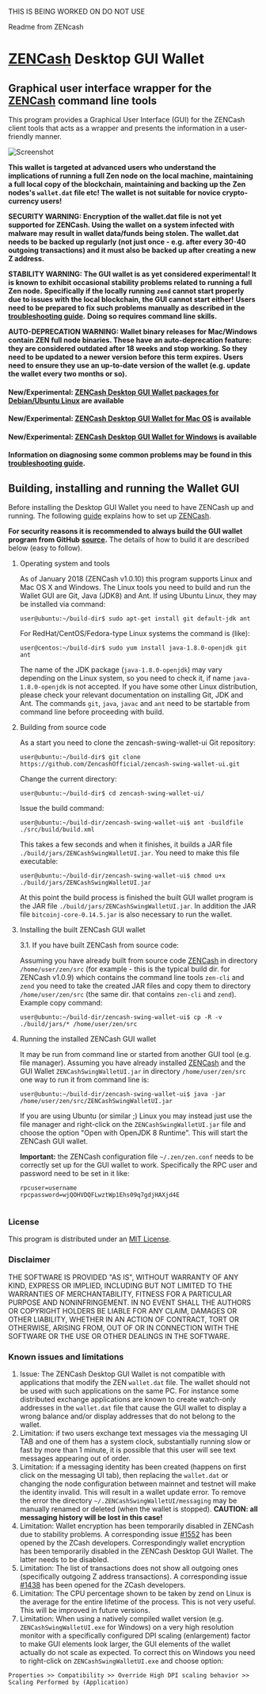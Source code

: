 THIS IS BEING WORKED ON DO NOT USE 


Readme from ZENcash
# [ZENCash](https://zensystem.io/) Desktop GUI Wallet

## Graphical user interface wrapper for the [ZENCash](https://zensystem.io/) command line tools

This program provides a Graphical User Interface (GUI) for the ZENCash client tools that acts as a wrapper and 
presents the information in a user-friendly manner.

![Screenshot](https://github.com/ZencashOfficial/zencash-swing-wallet-ui/raw/master/docs/ZENCashWallet.png "Main Window")

**This wallet is targeted at advanced users who understand the implications of running a full Zen node on**
**the local machine, maintaining a full local copy of the blockchain, maintaining and backing up the**
**Zen nodes's `wallet.dat` file etc! The wallet is not suitable for novice crypto-currency users!**

**SECURITY WARNING: Encryption of the wallet.dat file is not yet supported for ZENCash. Using the wallet** 
**on a system infected with malware may result in wallet data/funds being stolen. The**
**wallet.dat needs to be backed up regularly (not just once - e.g. after every 30-40**
**outgoing transactions) and it must also be backed up after creating a new Z address.**

**STABILITY WARNING: The GUI wallet is as yet considered experimental! It is known to exhibit occasional stability problems related to running a full Zen node.**
**Specifically if the locally running `zend` cannot start properly due to issues with the local blockchain, the GUI cannot start either!**
**Users need to be prepared to fix such problems manually as described in the [troubleshooting guide](docs/TroubleshootingGuide.md).**
**Doing so requires command line skills.**

**AUTO-DEPRECATION WARNING: Wallet binary releases for Mac/Windows contain ZEN full node binaries. These have an auto-deprecation feature:**
**they are considered outdated after 18 weeks and stop working. So they need to be updated to a newer version before this term expires.**
**Users need to ensure they use an up-to-date version of the wallet (e.g. update the wallet every two months or so).**

#### New/Experimental: [ZENCash Desktop GUI Wallet packages for Debian/Ubuntu Linux](https://github.com/ZencashOfficial/zencash-swing-wallet-ui/blob/master/docs/ReleaseUbuntuRepository.md) are available

#### New/Experimental: [ZENCash Desktop GUI Wallet for Mac OS](https://github.com/ZencashOfficial/zencash-swing-wallet-ui/blob/master/docs/Release_0.81.0.md) is available

#### New/Experimental: [ZENCash Desktop GUI Wallet for Windows](https://github.com/ZencashOfficial/zencash-swing-wallet-ui/blob/master/docs/Release_0.80.5.md) is available

#### Information on diagnosing some common problems may be found in this [troubleshooting guide](docs/TroubleshootingGuide.md).

## Building, installing and running the Wallet GUI

Before installing the Desktop GUI Wallet you need to have ZENCash up and running. The following 
[guide](https://github.com/ZencashOfficial/zen/blob/master/README.md) 
explains how to set up [ZENCash](https://zensystem.io/). 

**For security reasons it is recommended to always build the GUI wallet program from GitHub**
**[source](https://github.com/ZencashOfficial/zencash-swing-wallet-ui/archive/master.zip).**
The details of how to build it are described below (easy to follow). 


1. Operating system and tools

   As of January 2018 (ZENCash v1.0.10) this program supports Linux and Mac OS X and Windows.
   The Linux tools you need to build and run the Wallet GUI are Git, Java (JDK8) and
   Ant. If using Ubuntu Linux, they may be installed via command: 
   ```
   user@ubuntu:~/build-dir$ sudo apt-get install git default-jdk ant
   ``` 
   For RedHat/CentOS/Fedora-type Linux systems the command is (like):
   ```
   user@centos:~/build-dir$ sudo yum install java-1.8.0-openjdk git ant 
   ```
   The name of the JDK package (`java-1.8.0-openjdk`) may vary depending on the Linux system, so you need to
   check it, if name `java-1.8.0-openjdk` is not accepted.
   If you have some other Linux distribution, please check your relevant documentation on installing Git, 
   JDK and Ant. The commands `git`, `java`, `javac` and `ant` need to be startable from command line 
   before proceeding with build.

2. Building from source code

   As a start you need to clone the zencash-swing-wallet-ui Git repository:
   ```
   user@ubuntu:~/build-dir$ git clone https://github.com/ZencashOfficial/zencash-swing-wallet-ui.git
   ```
   Change the current directory:
   ```
   user@ubuntu:~/build-dir$ cd zencash-swing-wallet-ui/
   ```
   Issue the build command:
   ```
   user@ubuntu:~/build-dir/zencash-swing-wallet-ui$ ant -buildfile ./src/build/build.xml
   ```
   This takes a few seconds and when it finishes, it builds a JAR file `./build/jars/ZENCashSwingWalletUI.jar`. 
   You need to make this file executable:
   ```
   user@ubuntu:~/build-dir/zencash-swing-wallet-ui$ chmod u+x ./build/jars/ZENCashSwingWalletUI.jar
   ```
   At this point the build process is finished the built GUI wallet program is the JAR 
   file `./build/jars/ZENCashSwingWalletUI.jar`. In addition the JAR file 
   `bitcoinj-core-0.14.5.jar` is also necessary to run the wallet. 

3. Installing the built ZENCash GUI wallet

   3.1. If you have built ZENCash from source code:

     Assuming you have already built from source code [ZENCash](https://zensystem.io/) in directory `/home/user/zen/src` (for example - this is the typical build dir. for ZENCash v1.0.9) which contains the command line tools `zen-cli` and `zend` you need to take the created JAR files and copy them to directory `/home/user/zen/src` (the same dir. that contains `zen-cli` and `zend`). Example copy command:
      ```
      user@ubuntu:~/build-dir/zencash-swing-wallet-ui$ cp -R -v ./build/jars/* /home/user/zen/src    
      ```

4. Running the installed ZENCash GUI wallet

   It may be run from command line or started from another GUI tool (e.g. file manager). 
   Assuming you have already installed [ZENCash](https://zensystem.io/) and the GUI Wallet `ZENCashSwingWalletUI.jar` in 
   directory `/home/user/zen/src` one way to run it from command line is:
   ```
   user@ubuntu:~/build-dir/zencash-swing-wallet-ui$ java -jar /home/user/zen/src/ZENCashSwingWalletUI.jar
   ```
   If you are using Ubuntu (or similar ;) Linux you may instead just use the file manager and 
   right-click on the `ZENCashSwingWalletUI.jar` file and choose the option "Open with OpenJDK 8 Runtime". 
   This will start the ZENCash GUI wallet.
   
   **Important:** the ZENCash configuration file `~/.zen/zen.conf` needs to be correctly set up for the GUI
   wallet to work. Specifically the RPC user and password need to be set in it like:
   ```
   rpcuser=username
   rpcpassword=wjQOHVDQFLwztWp1Ehs09q7gdjHAXjd4E
    
   ``` 


### License
This program is distributed under an [MIT License](https://github.com/ZencashOfficial/zencash-swing-wallet-ui/raw/master/LICENSE).

### Disclaimer

THE SOFTWARE IS PROVIDED "AS IS", WITHOUT WARRANTY OF ANY KIND, EXPRESS OR
IMPLIED, INCLUDING BUT NOT LIMITED TO THE WARRANTIES OF MERCHANTABILITY,
FITNESS FOR A PARTICULAR PURPOSE AND NONINFRINGEMENT. IN NO EVENT SHALL THE
AUTHORS OR COPYRIGHT HOLDERS BE LIABLE FOR ANY CLAIM, DAMAGES OR OTHER
LIABILITY, WHETHER IN AN ACTION OF CONTRACT, TORT OR OTHERWISE, ARISING FROM,
OUT OF OR IN CONNECTION WITH THE SOFTWARE OR THE USE OR OTHER DEALINGS IN THE
SOFTWARE.

### Known issues and limitations

1. Issue: The ZENCash Desktop GUI Wallet is not compatible with applications that modify the ZEN `wallet.dat` file. The wallet should not be used
with such applications on the same PC. For instance some distributed exchange applications are known to create watch-only addresses in the
`wallet.dat` file that cause the GUI wallet to display a wrong balance and/or display addresses that do not belong to the wallet. 
1. Limitation: if two users exchange text messages via the messaging UI TAB and one of them has a system clock, substantially running slow or fast by more than 1 minute, it is possible that this user will see text messages appearing out of order. 
1. Limitation: if a messaging identity has been created (happens on first click on the messaging UI tab), then replacing the `wallet.dat` or changing the node configuration between mainnet and testnet will make the identity invalid. This will result in a wallet update error. To remove the error the directory `~/.ZENCashSwingWalletUI/messaging` may be manually renamed or deleted (when the wallet is stopped). **CAUTION: all messaging history will be lost in this case!**
1. Limitation: Wallet encryption has been temporarily disabled in ZENCash due to stability problems. A corresponding issue 
[#1552](https://github.com/zcash/zcash/issues/1552) has been opened by the ZCash developers. Correspondingly
wallet encryption has been temporarily disabled in the ZENCash Desktop GUI Wallet.
The latter needs to be disabled. 
1. Limitation: The list of transactions does not show all outgoing ones (specifically outgoing Z address 
transactions). A corresponding issue [#1438](https://github.com/zcash/zcash/issues/1438) has been opened 
for the ZCash developers. 
1. Limitation: The CPU percentage shown to be taken by zend on Linux is the average for the entire lifetime 
of the process. This is not very useful. This will be improved in future versions.
1. Limitation: When using a natively compiled wallet version (e.g. `ZENCashSwingWalletUI.exe` for Windows) on a 
very high resolution monitor with a specifically configured DPI scaling (enlargement) factor to make GUI 
elements look larger, the GUI elements of the wallet actually do not scale as expected. To correct this on
Windows you need to right-click on `ZENCashSwingWalletUI.exe` and choose option:
```
Properties >> Compatibility >> Override High DPI scaling behavior >> Scaling Performed by (Application)
```
